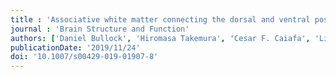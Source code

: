 ```yaml
---
title : 'Associative white matter connecting the dorsal and ventral posterior human cortex'
journal : 'Brain Structure and Function'
authors: ['Daniel Bullock', 'Hiromasa Takemura', 'Cesar F. Caiafa', 'Lindsey Kitchell', 'Brent McPherson', 'Bradley Caron', 'Franco Pestilli']
publicationDate: '2019/11/24'
doi: '10.1007/s00429-019-01907-8'
---
```


